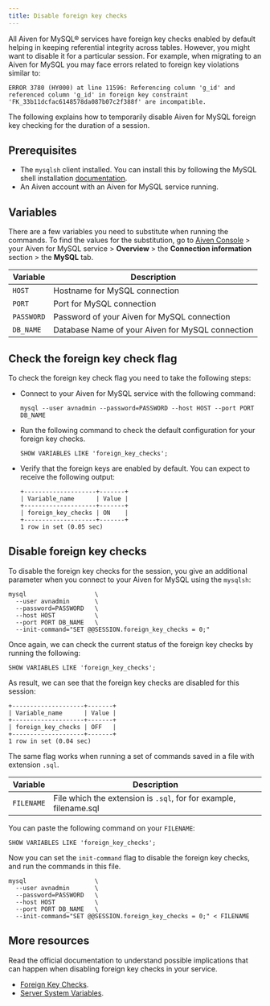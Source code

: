 ```yaml
---
title: Disable foreign key checks
---
```


All Aiven for MySQL® services have foreign key checks enabled by default
helping in keeping referential integrity across tables. However, you
might want to disable it for a particular session. For example, when
migrating to an Aiven for MySQL you may face errors related to foreign
key violations similar to:

```
ERROR 3780 (HY000) at line 11596: Referencing column 'g_id' and referenced column 'g_id' in foreign key constraint 'FK_33b11dcfac6148578da087b07c2f388f' are incompatible.
```

The following explains how to temporarily disable Aiven for MySQL
foreign key checking for the duration of a session.

## Prerequisites

-   The `mysqlsh` client installed. You can install this by following
    the MySQL shell installation
    [documentation](https://dev.mysql.com/doc/mysql-shell/8.0/en/mysql-shell-install.html).
-   An Aiven account with an Aiven for MySQL service running.

## Variables

There are a few variables you need to substitute when running the
commands. To find the values for the substitution, go to [Aiven
Console](https://console.aiven.io/) > your Aiven for MySQL service \>
**Overview** > the **Connection information** section > the **MySQL**
tab.

| Variable   | Description                                      |
| ---------- | ------------------------------------------------ |
| `HOST`     | Hostname for MySQL connection                    |
| `PORT`     | Port for MySQL connection                        |
| `PASSWORD` | Password of your Aiven for MySQL connection      |
| `DB_NAME`  | Database Name of your Aiven for MySQL connection |

## Check the foreign key check flag

To check the foreign key check flag you need to take the following
steps:

-   Connect to your Aiven for MySQL service with the following command:

    ```shell
    mysql --user avnadmin --password=PASSWORD --host HOST --port PORT DB_NAME
    ```

-   Run the following command to check the default configuration for
    your foreign key checks.

    ```shell
    SHOW VARIABLES LIKE 'foreign_key_checks';
    ```

-   Verify that the foreign keys are enabled by default. You can expect
    to receive the following output:

    ```shell
    +--------------------+-------+
    | Variable_name      | Value |
    +--------------------+-------+
    | foreign_key_checks | ON    |
    +--------------------+-------+
    1 row in set (0.05 sec)
    ```

## Disable foreign key checks

To disable the foreign key checks for the session, you give an
additional parameter when you connect to your Aiven for MySQL using the
`mysqlsh`:

```shell
mysql                   \
  --user avnadmin       \
  --password=PASSWORD   \
  --host HOST           \
  --port PORT DB_NAME   \
  --init-command="SET @@SESSION.foreign_key_checks = 0;"
```

Once again, we can check the current status of the foreign key checks by
running the following:

```shell
SHOW VARIABLES LIKE 'foreign_key_checks';
```

As result, we can see that the foreign key checks are disabled for this
session:

```shell
+--------------------+-------+
| Variable_name      | Value |
+--------------------+-------+
| foreign_key_checks | OFF   |
+--------------------+-------+
1 row in set (0.04 sec)
```

The same flag works when running a set of commands saved in a file with
extension `.sql`.

| Variable   | Description                                               |
| ---------- | --------------------------------------------------------- |
| `FILENAME` | File which the extension is `.sql`, for for example, filename.sql |

You can paste the following command on your `FILENAME`:

```shell
SHOW VARIABLES LIKE 'foreign_key_checks';
```

Now you can set the `init-command` flag to disable the foreign key
checks, and run the commands in this file.

```shell
mysql                   \
  --user avnadmin       \
  --password=PASSWORD   \
  --host HOST           \
  --port PORT DB_NAME   \
  --init-command="SET @@SESSION.foreign_key_checks = 0;" < FILENAME
```

## More resources

Read the official documentation to understand possible implications that
can happen when disabling foreign key checks in your service.

-   [Foreign Key
    Checks](https://dev.mysql.com/doc/refman/8.0/en/create-table-foreign-keys.html#foreign-key-checks).
-   [Server System
    Variables](https://dev.mysql.com/doc/refman/8.0/en/server-system-variables.html#sysvar_foreign_key_checks).
